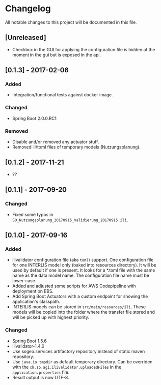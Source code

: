 # Changelog
All notable changes to this project will be documented in this file.

## [Unreleased]

- Checkbox in the GUI for applying the configuration file is hidden at the moment in the gui but is exposed in the api. 

## [0.1.3] - 2017-02-06

### Added

- Integration/functional tests against docker image.

### Changed

- Spring Boot 2.0.0.RC1

### Removed

- Disable and/or removed any actuator stuff.
- Removed ili/toml files of temporary models (Nutzungsplanung).

## [0.1.2] - 2017-11-21

- ??

## [0.1.1] - 2017-09-20

### Changed

- Fixed some typos in `SO_Nutzungsplanung_20170915_Validierung_20170915.ili`.

## [0.1.0] - 2017-09-16

### Added

- ilivalidator configuration file (aka `toml`) support. One configuration file for one INTERLIS model only (baked into resources directory). It will be used by default if one is present. It looks for a *.toml file with the same name as the data model name. The configuration file name must be lower-case.
- Added and adjusted some scripts for AWS Codepipeline with deployment on EBS.
- Add Spring Boot Actuators with a custom endpoint for showing the application's classpath.
- INTERLIS models can be stored in `src/main/resources/ili`. These models will be copied into the folder where the transfer file stored and will be picked up with highest priority.

### Changed

- Spring Boot 1.5.6
- ilivalidator-1.4.0
- Use sogeo.services artifactory repository instead of static maven repository.
- Use `java.io.tmpdir` as default temporary directory. Can be overriden with the `ch.so.agi.ilivalidator.uploadedFiles` in the `application.properties` file.
- Result output is now UTF-8.

